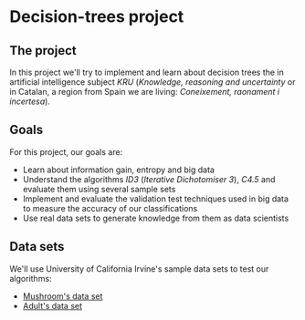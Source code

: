 # Decision-trees project
## The project
In this project we'll try to implement and learn about decision trees the in artificial intelligence subject _KRU_ (_Knowledge, reasoning and uncertainty_ or in Catalan, a region from Spain we are living: _Coneixement, raonament i incertesa_).

## Goals
For this project, our goals are:
 - Learn about information gain, entropy and big data
 - Understand the algorithms _ID3_ (_Iterative Dichotomiser 3_), _C4.5_ and evaluate them using several sample sets
 - Implement and evaluate the validation test techniques used in big data to measure the accuracy of our classifications
 - Use real data sets to generate knowledge from them as data scientists

## Data sets
We'll use University of California Irvine's sample data sets to test our algorithms:
 - [Mushroom's data set](http://archive.ics.uci.edu/ml/datasets/Mushroom)
 - [Adult's data set](http://archive.ics.uci.edu/ml/datasets/Adult)
